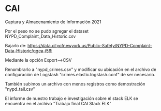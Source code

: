 # CAI
Captura y Almacenamiento de Información 2021

Por el peso no se pudo agregar el dataset NYPD_Complaint_Data_Historic.csv

Bajarlo de:
https://data.cityofnewyork.us/Public-Safety/NYPD-Complaint-Data-Historic/qgea-i56i

Mediante la opción Export-->CSV

Renombrarlo a "nypd_crimes.csv" y modificar su ubicación en el archivo de configuración de Logstash "crimes.elastic.logstash.conf" de ser necesario.

También subimos un archivo con menos registros como demostración "nypd_tail.csv"

El informe de nuestro trabajo e investigación sobre el stack ELK se encuentra en el archivo "Trabajo final CAI Stack ELK"
